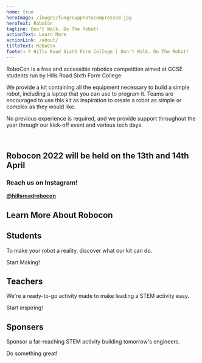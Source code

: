 ```yaml
---
home: true
heroImage: /images/fungroupphotocompressed.jpg
heroText: RoboCon
tagline: Don't Walk. Do The Robot!
actionText: Learn More
actionLink: /about/
titleText: RoboCon
footer: © Hills Road Sixth Form College | Don't Walk. Do The Robot!
---
```

<p>

RoboCon is a free and accessible robotics competition aimed at GCSE students run by Hills Road Sixth Form College.  

We provide a kit containing all the equipment necessary to build a simple robot, including a laptop that you can use to program it. Teams are encouraged to use this kit as inspiration to create a robot as simple or complex as they would like. 

No previous experience is required, and we provide support throughout the year through our kick-off event and various tech days. 

</p>

<br>

<h2>

Robocon 2022 will be held on the 13th and 14th April

</h2>

<div>

<h3>

Reach us on Instagram!

</h3>

<p>

<a href=https://www.instagram.com/hillsroadrobocon/  ><b>@hillsroadrobocon</b> </a>

</p>

</div>

<h2>

Learn More About Robocon 

</h2>

<div class="features" style= "border: none; margin-top: none">
  <div class="feature">
    <h2>Students</h2>
    <p>To make your robot a reality, discover what our kit can do.</p>
    <router-link class="feature-button" to="/about/for-students.html">Start Making!</router-link>
  </div>
  <div class="feature">
    <h2>Teachers</h2>
    <p>We're a ready-to-go activity made to make leading a STEM activity easy.</p>
    <router-link class="feature-button" to="/about/for-teachers.html">Start inspiring!</router-link>
  </div>
  <div class="feature">
    <h2>Sponsers</h2>
    <p>Sponsor a far-reaching STEM activity building tomorrow's engineers.</p>
    <router-link class="feature-button" to="/about/for-sponsors.html">Do something great!</router-link>
  </div>
</div>